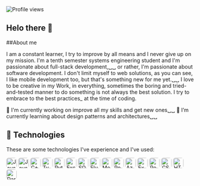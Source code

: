 
<img src="https://komarev.com/ghpvc/?username=G-dark&style=flat&color=blue" alt="Profile views" />


## Helo there 👋


##About me 

I am a constant learner, I try to improve by all means and I never give up on my mission. I'm a tenth semester systems engineering student and I'm passionate about full-stack development,␣␣
or rather, I'm passionate about software development. I don't limit myself to web solutions, as you can see, I like mobile development too, but that's something new for me yet.␣␣ 
I love to be creative in my Work, in everything, sometimes the boring and tried-and-tested manner to do something is not always the best solution. I try to embrace to the best practices_
at the time of coding. 

 🔭 I'm currently working on improve all my skills and get new ones␣␣
 🌱 I’m currently learning about design patterns and architectures␣␣

## 🚀 Technologies

These are some technologies I've experience and I've used: 

<p align="left">
  <img src="https://img.shields.io/badge/-F7DF1E?style=flat&logo=javascript&logoColor=000&label=" height="28" style="border-radius: 6px;" alt="JavaScript" />
  <img src="https://img.shields.io/badge/-007396?style=flat&logo=java&logoColor=white&label=" height="28" style="border-radius: 6px;" alt="Java" />
  <img src="https://img.shields.io/badge/-00599C?style=flat&logo=c%2B%2B&logoColor=white&label=" height="28" style="border-radius: 6px;" alt="C++" />
  <img src="https://img.shields.io/badge/-3178C6?style=flat&logo=typescript&logoColor=white&label=" height="28" style="border-radius: 6px;" alt="TypeScript" />
  <img src="https://img.shields.io/badge/-3776AB?style=flat&logo=python&logoColor=white&label=" height="28" style="border-radius: 6px;" alt="Python" />
  <img src="https://img.shields.io/badge/-217346?style=flat&logo=microsoft-excel&logoColor=white&label=" height="28" style="border-radius: 6px;" alt="Excel" />
  <img src="https://img.shields.io/badge/-4479A1?style=flat&logo=postgresql&logoColor=white&label=" height="28" style="border-radius: 6px;" alt="SQL" />
  <img src="https://img.shields.io/badge/-02569B?style=flat&logo=flutter&logoColor=white&label=" height="28" style="border-radius: 6px;" alt="Flutter" />
  <img src="https://img.shields.io/badge/-47A248?style=flat&logo=mongodb&logoColor=white&label=" height="28" style="border-radius: 6px;" alt="MongoDB" />
  <img src="https://img.shields.io/badge/-336791?style=flat&logo=postgresql&logoColor=white&label=" height="28" style="border-radius: 6px;" alt="PostgreSQL" />
  <img src="https://img.shields.io/badge/-0078D4?style=flat&logo=microsoft-azure&logoColor=white&label=" height="28" style="border-radius: 6px;" alt="Azure" />
  <img src="https://img.shields.io/badge/-000000?style=flat&logo=express&logoColor=white&label=" height="28" style="border-radius: 6px;" alt="Express" />
  <img src="https://img.shields.io/badge/-61DAFB?style=flat&logo=react&logoColor=black&label=" height="28" style="border-radius: 6px;" alt="React" />
  <img src="https://img.shields.io/badge/-1572B6?style=flat&logo=css3&logoColor=white&label=" height="28" style="border-radius: 6px;" alt="CSS3" />
  <img src="https://img.shields.io/badge/-E34F26?style=flat&logo=html5&logoColor=white&label=" height="28" style="border-radius: 6px;" alt="HTML5" />
  <img src="https://img.shields.io/badge/-0175C2?style=flat&logo=dart&logoColor=white&label=" height="28" style="border-radius: 6px;" alt="Dart" />
</p>
